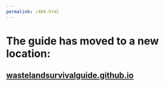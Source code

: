 ```yaml
---
permalink: /404.html
---
```

# The guide has moved to a new location:
## [wastelandsurvivalguide.github.io](https://wastelandsurvivalguide.github.io)
